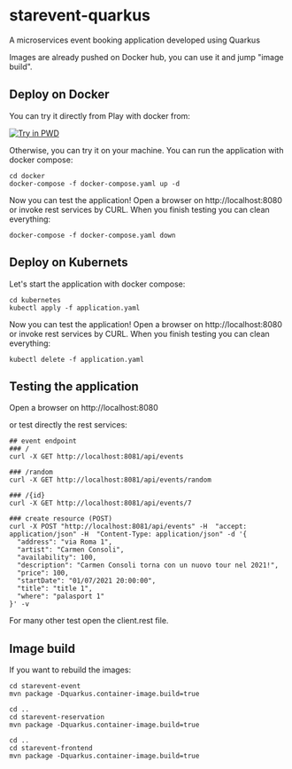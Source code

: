 # starevent-quarkus
A microservices event booking application developed using Quarkus

Images are already pushed on Docker hub, you can use it and jump "image build".

## Deploy on Docker

You can try it directly from Play with docker from: 

[![Try in PWD](https://raw.githubusercontent.com/play-with-docker/stacks/master/assets/images/button.png)](https://labs.play-with-docker.com/?stack=https://raw.githubusercontent.com/marcelloraffaele/starevent-quarkus/main/docker/pwd-docker-compose.yml)

Otherwise, you can try it on your machine. You can run the application with docker compose:
```
cd docker
docker-compose -f docker-compose.yaml up -d
```
Now you can test the application! Open a browser on http://localhost:8080 or invoke rest services by CURL.
When you finish testing you can clean everything:
```
docker-compose -f docker-compose.yaml down
```


## Deploy on Kubernets

Let's start the application with docker compose:
```
cd kubernetes
kubectl apply -f application.yaml
```
Now you can test the application! Open a browser on http://localhost:8080 or invoke rest services by CURL.
When you finish testing you can clean everything:
```
kubectl delete -f application.yaml
```

## Testing the application 

Open a browser on http://localhost:8080

or test directly the rest services:
```
## event endpoint
### /
curl -X GET http://localhost:8081/api/events

### /random
curl -X GET http://localhost:8081/api/events/random

### /{id}
curl -X GET http://localhost:8081/api/events/7

### create resource (POST)
curl -X POST "http://localhost:8081/api/events" -H  "accept: application/json" -H  "Content-Type: application/json" -d '{
  "address": "via Roma 1",
  "artist": "Carmen Consoli",
  "availability": 100,
  "description": "Carmen Consoli torna con un nuovo tour nel 2021!",
  "price": 100,
  "startDate": "01/07/2021 20:00:00",
  "title": "title 1",
  "where": "palasport 1"
}' -v

```
For many other test open the client.rest file.


## Image build
If you want to rebuild the images:

```
cd starevent-event
mvn package -Dquarkus.container-image.build=true

cd ..
cd starevent-reservation
mvn package -Dquarkus.container-image.build=true

cd ..
cd starevent-frontend
mvn package -Dquarkus.container-image.build=true
```
